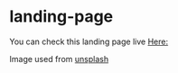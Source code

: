 # landing-page

You can check this landing page live [Here:](https://domeshow.github.io/landing-page/) 

Image used from [unsplash](https://unsplash.com)